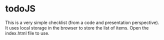 # todoJS

This is a very simple checklist (from a code and presentation perspective). It uses local storage in the browser to store the list of items. Open the index.html file to use.